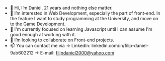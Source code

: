- 👋 Hi, I’m Daniel, 21 years and nothing else matter.
- 👀 I’m interested in Web Development, especially the part of front-end.
     In the feature I want to study programming at the University, and move on to the Game Development.
- 🌱 I'm currently focused on learning Javascript until I can assume I'm good enough at working with it.
- 💞️ I’m looking to collaborate on Front-end projects.
- 📫 You can contact me via -> LinkedIn: linkedin.com/in/filip-daniel-9ab602212
                            -> E-mail: filipdaniel2000@yahoo.com
